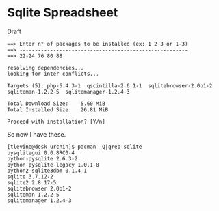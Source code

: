 Sqlite Spreadsheet
===
Draft

    ==> Enter n° of packages to be installed (ex: 1 2 3 or 1-3)
    ==> -------------------------------------------------------
    ==> 22-24 76 80 88

    resolving dependencies...
    looking for inter-conflicts...

    Targets (5): php-5.4.3-1  qscintilla-2.6.1-1  sqlitebrowser-2.0b1-2  sqliteman-1.2.2-5  sqlitemanager-1.2.4-3

    Total Download Size:    5.60 MiB
    Total Installed Size:   26.81 MiB

    Proceed with installation? [Y/n] 

So now I have these.

    [tlevine@desk urchin]$ pacman -Q|grep sqlite
    pysqlitegui 0.0.8RC0-4
    python-pysqlite 2.6.3-2
    python-pysqlite-legacy 1.0.1-8
    python2-sqlite3dbm 0.1.4-1
    sqlite 3.7.12-2
    sqlite2 2.8.17-5
    sqlitebrowser 2.0b1-2
    sqliteman 1.2.2-5
    sqlitemanager 1.2.4-3

